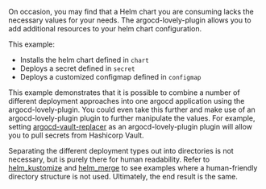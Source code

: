 On occasion, you may find that a Helm chart you are consuming lacks the necessary values for your needs. The argocd-lovely-plugin allows you to add additional resources to your helm chart configuration.

This example:
- Installs the helm chart defined in `chart`
- Deploys a secret defined in `secret`
- Deploys a customized configmap defined in `configmap`

This example demonstrates that it is possible to combine a number of different deployment approaches into one argocd application using the argocd-lovely-plugin. You could even take this further and make use of an argocd-lovely-plugin plugin to further manipulate the values. For example, setting [argocd-vault-replacer](https://github.com/crumbhole/argocd-vault-replacer) as an argocd-lovely-plugin plugin will allow you to pull secrets from Hashicorp Vault.

Separating the different deployment types out into directories is not necessary, but is purely there for human readability. Refer to [helm_kustomize](https://github.com/crumbhole/argocd-lovely-plugin/tree/main/test/helm_kustomize) and [helm_merge](https://github.com/crumbhole/argocd-lovely-plugin/tree/main/test/helm_merge) to see examples where a human-friendly directory structure is not used. Ultimately, the end result is the same.